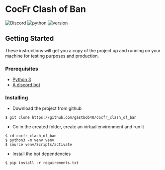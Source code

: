 # CocFr Clash of Ban

![Discord](https://img.shields.io/badge/Discord-project-brightgreen)
![python](https://img.shields.io/badge/Language-Python-blueviolet)
![version](https://img.shields.io/badge/Version-2.1.2-orange)

## Getting Started

These instructions will get you a copy of the project up and running on your machine for testing purposes and production.

### Prerequisites

- [Python 3](https://www.python.org/)
- [A discord bot](https://discordapp.com/developers/applications/)


### Installing

- Download the project from github

```
$ git clone https://github.com/gastbob40/cocfr_clash_of_ban
```

- Go in the created folder, create an virtual environment and run it

```
$ cd cocfr_clash_of_ban
$ python3 -m venv venv
$ source venv/Scripts/activate
```

- Install the bot dependencies

```
$ pip install -r requirements.txt
```